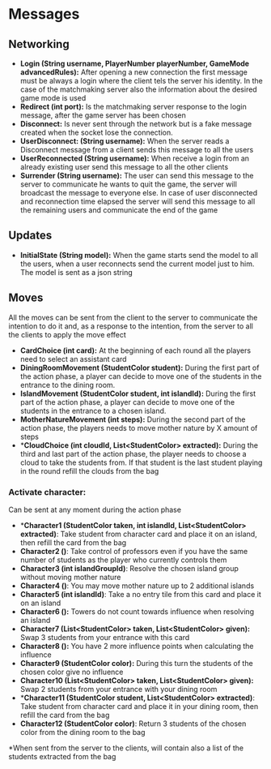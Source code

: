 # Messages

## Networking
- **Login (String username, PlayerNumber playerNumber, GameMode advancedRules):** After
opening a new connection the first message must be always a login where the client tels
the server his identity. In the case of the matchmaking server also the information
about the desired game mode is used
- **Redirect (int port):** Is the matchmaking server response to the login message,
after the game server has been chosen
- **Disconnect:** Is never sent through the network but is a fake message created when
the socket lose the connection.
- **UserDisconnect: (String username):** When the server reads a Disconnect message
from a client sends this message to all the users 
- **UserReconnected (String username):** When receive a login from an already existing
user send this message to all the other clients
- **Surrender (String username):** The user can send this message to the server to
communicate he wants to quit the game, the server will broadcast the message to
everyone else. In case of user disconnected and reconnection time elapsed the server
will send this message to all the remaining users and communicate the end of the game

## Updates
- **InitialState (String model):** When the game starts send the model to all the users,
when a user reconnects send the current model just to him. The model is sent as a json
string

## Moves
All the moves can be sent from the client to the server to communicate the intention to do
it and, as a response to the intention, from the server to all the clients to apply the
move effect
- **CardChoice (int card):** At the beginning of each round all the players need to select an assistant card 
- **DiningRoomMovement (StudentColor student):** During the first part of the action phase, 
a player can decide to move one of the students in the entrance to the dining room.
- **IslandMovement (StudentColor student, int islandId):** During the first part of the action phase,
  a player can decide to move one of the students in the entrance to a chosen island.
- **MotherNatureMovement (int steps):** During the second part of the action phase,
 the players needs to move mother nature by X amount of steps
- ***CloudChoice (int cloudId, List\<StudentColor> extracted):** During the third and last part of the action phase, the player 
 needs to choose a cloud to take the students from. If that student is the last student playing in the round refill
the clouds from the bag

### Activate character:
Can be sent at any moment during the action phase
- ***Character1 (StudentColor taken, int islandId, List\<StudentColor> extracted)**: 
Take student from character card and place it on an island, then refill the card 
from the bag
- **Character2 ()**: Take control of professors even if you have the same number of students as the player
who currently controls them
- **Character3 (int islandGroupId)**: Resolve the chosen island group without moving
mother nature
- **Character4 ()**: You may move mother nature up to 2 additional islands
- **Character5 (int islandId)**: Take a no entry tile from this card and place it on
an island
- **Character6 ():** Towers do not count towards influence when resolving an island
- **Character7 (List\<StudentColor> taken, List\<StudentColor> given):** Swap 3 
students from your entrance with this card
- **Character8 ():** You have 2 more influence points when calculating the influence
- **Character9 (StudentColor color):** During this turn the students of the chosen
color give no influence
- **Character10 (List\<StudentColor> taken, List\<StudentColor> given):** Swap 2
students from your entrance with your dining room
- ***Character11 (StudentColor student, List\<StudentColor> extracted)**:
Take student from character card and place it in your dining room, then refill 
the card from the bag
- **Character12 (StudentColor color)**: Return 3 students of the chosen color from
the dining room to the bag

*When sent from the server to the clients, will contain also a list of the students extracted from the bag
